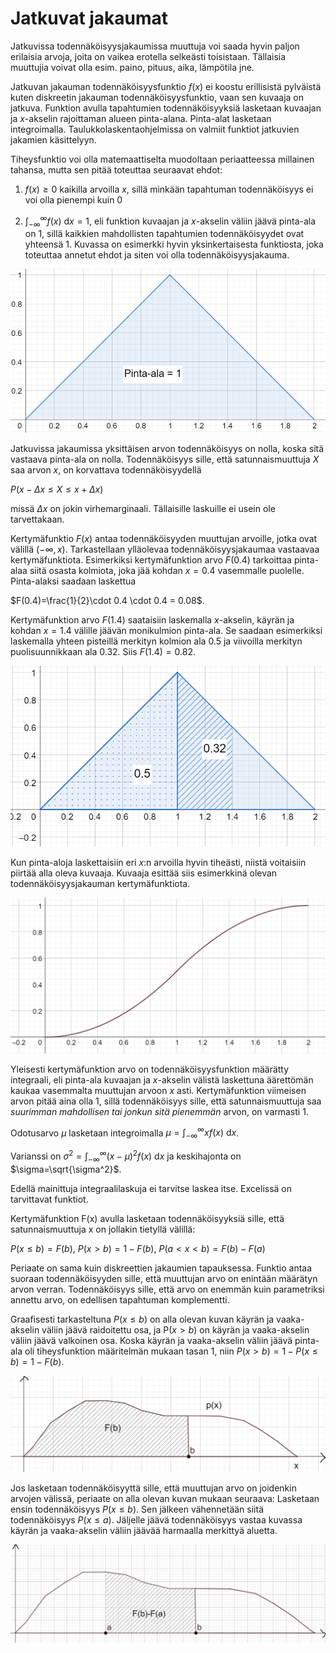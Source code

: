 # Jatkuvat jakaumat

Jatkuvissa todennäköisyysjakaumissa muuttuja voi saada hyvin paljon erilaisia arvoja, joita on vaikea erotella selkeästi toisistaan. Tällaisia muuttujia voivat olla esim. paino, pituus, aika, lämpötila jne. 

Jatkuvan jakauman todennäköisyysfunktio $f(x)$ ei koostu erillisistä pylväistä kuten diskreetin jakauman todennäköisyysfunktio, vaan sen kuvaaja on jatkuva. Funktion avulla tapahtumien todennäköisyyksiä lasketaan kuvaajan ja $x$-akselin rajoittaman alueen pinta-alana. Pinta-alat lasketaan integroimalla. Taulukkolaskentaohjelmissa on valmiit funktiot jatkuvien jakamien käsittelyyn.
 
Tiheysfunktio voi olla matemaattiselta muodoltaan periaatteessa millainen tahansa, mutta sen pitää toteuttaa seuraavat ehdot:

1. $f(x) \geq 0$ kaikilla arvoilla $x$, sillä minkään tapahtuman todennäköisyys ei voi olla pienempi kuin 0

2. $\int_{-\infty}^{\infty} f(x)~\text{d}x=1$, eli funktion kuvaajan ja $x$-akselin väliin jäävä pinta-ala on 1, sillä kaikkien 
mahdollisten tapahtumien todennäköisyydet ovat yhteensä 1. Kuvassa on esimerkki hyvin yksinkertaisesta funktiosta, joka toteuttaa annetut ehdot ja siten voi olla todennäköisyysjakauma.

![Yksinkertainen jatkuva jakauma](jatkuva1.png "Yksinkertainen jatkuva jakauma")

Jatkuvissa jakaumissa yksittäisen arvon todennäköisyys on nolla, koska sitä vastaava pinta-ala on nolla. Todennäköisyys sille, että satunnaismuuttuja $X$ saa arvon $x$, on korvattava todennäköisyydellä

$P(x-\Delta x \leq X \leq x + \Delta x)$

missä $\Delta x$ on jokin virhemarginaali. Tällaisille laskuille ei usein ole tarvettakaan.

Kertymäfunktio $F(x)$ antaa todennäköisyyden muuttujan arvoille, jotka ovat välillä $(-\infty, x)$. Tarkastellaan ylläolevaa todennäköisyysjakaumaa vastaavaa kertymäfunktiota. Esimerkiksi kertymäfunktion arvo $F(0.4)$ tarkoittaa pinta-alaa siitä osasta kolmiota, joka jää kohdan $x=0.4$ vasemmalle puolelle. Pinta-alaksi saadaan laskettua

$F(0.4)=\frac{1}{2}\cdot 0.4 \cdot 0.4 = 0.08$.

Kertymäfunktion arvo $F(1.4)$ saataisiin laskemalla $x$-akselin, käyrän ja kohdan $x=1.4$ välille jäävän monikulmion pinta-ala. Se saadaan esimerkiksi laskemalla yhteen pisteillä merkityn kolmion ala $0.5$ ja viivoilla merkityn puolisuunnikkaan ala $0.32$. Siis $F(1.4)=0.82$. 

![Kertymäfunktion arvoja](jatkuva2.png "Kertymäfunktion arvoja")

Kun pinta-aloja laskettaisiin eri $x$:n arvoilla hyvin tiheästi, niistä voitaisiin piirtää alla oleva kuvaaja. Kuvaaja esittää siis esimerkkinä olevan todennäköisyysjakauman kertymäfunktiota.

![Kertymäfunktio, esimerkki](jatkuva3.png "Kertymäfunktio, esimerkki")

Yleisesti kertymäfunktion arvo on todennäköisyysfunktion määrätty integraali, eli pinta-ala kuvaajan ja $x$-akselin välistä laskettuna äärettömän kaukaa vasemmalta muuttujan arvoon $x$ asti. Kertymäfunktion viimeisen arvon pitää aina olla 1, sillä todennäköisyys sille, että satunnaismuuttuja saa *suurimman mahdollisen tai jonkun sitä pienemmän* arvon, on varmasti 1.

Odotusarvo $\mu$ lasketaan integroimalla $\mu = \int_{-\infty}^{\infty} x f(x)~\text{d}x$.

Varianssi on $\sigma^2=\int_{-\infty}^{\infty} (x-\mu)^2 f(x)~\text{d}x$ ja keskihajonta on $\sigma=\sqrt{\sigma^2}$.

Edellä mainittuja integraalilaskuja ei tarvitse laskea itse. Excelissä on tarvittavat funktiot.

Kertymäfunktion F(x) avulla lasketaan todennäköisyyksiä sille, että satunnaismuuttuja x on jollakin tietyllä välillä:

$P(x\leq b)=F(b)$, $P(x > b)=1-F(b)$, $P(a < x < b)=F(b)-F(a)$

Periaate on sama kuin diskreettien jakaumien tapauksessa. Funktio antaa suoraan todennäköisyyden sille, että muuttujan arvo on enintään määrätyn arvon verran. Todennäköisyys sille, että arvo on enemmän kuin parametriksi annettu arvo, on edellisen tapahtuman komplementti.

Graafisesti tarkasteltuna $P(x \leq b)$ on alla olevan kuvan käyrän ja vaaka-akselin väliin jäävä raidoitettu osa, ja P$(x>b)$ on käyrän ja vaaka-akselin väliin jäävä valkoinen osa. Koska käyrän ja vaaka-akselin väliin jäävä pinta-ala oli tiheysfunktion määritelmän mukaan tasan 1, niin $P(x>b)=1-P(x\leq b)=1-F(b)$.

![Kertymäfunktion käyttö, esim. 1](jatkuva4.png "Kertymäfunktion käyttö, esim. 1")
 
Jos lasketaan todennäköisyyttä sille, että muuttujan arvo on joidenkin arvojen välissä, periaate on alla olevan kuvan mukaan seuraava: Lasketaan ensin todennäköisyys $P(x\leq b)$. Sen jälkeen vähennetään siitä todennäköisyys $P(x\leq a$). Jäljelle jäävä todennäköisyys vastaa kuvassa käyrän ja vaaka-akselin väliin jäävää harmaalla merkittyä aluetta.

![Kertymäfunktion käyttö, esim. 2](jatkuva5.png "Kertymäfunktion käyttö, esim. 2")